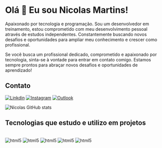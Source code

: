 
# Olá 👋 Eu sou Nicolas Martins!
Apaixonado por tecnologia e programação. Sou um desenvolvedor em treinamento, estou comprometido com meu desenvolvimento pessoal através de estudos independentes. Constantemente buscando novos desafios e oportunidades para ampliar meu conhecimento e crescer como profissional.

Se você busca um profissional dedicado, comprometido e apaixonado por tecnologia, sinta-se à vontade para entrar em contato comigo. Estamos sempre prontos para abraçar novos desafios e oportunidades de aprendizado!

## Contato
[![Linkdin](https://img.shields.io/badge/Instagram-E4405F?style=for-the-badge&logo=instagram&logoColor=white/)](https://www.instagram.com/nmartinsdev/)
[![Instagram](https://img.shields.io/badge/LinkedIn-0077B5?style=for-the-badge&logo=linkedin&logoColor=white/)]()
[![Outlook](https://img.shields.io/badge/Microsoft_Outlook-0078D4?style=for-the-badge&logo=microsoft-outlook&logoColor=white/)](mailto:nmartinsdev@outlook.com.br)


![Nicolas GitHub stats](https://github-readme-stats.vercel.app/api?username=nicolasmartinsdev&show_icons=true&theme=tokyonight)

## Tecnologias que estudo e utilizo em projetos

<div style="display: inline_block"><br/>
   <img align="center" alt="html5" src="https://img.shields.io/badge/HTML5-E34F26?style=for-the-badge&logo=html5&logoColor=white" />
   <img align="center" alt="html5" src="https://img.shields.io/badge/CSS3-1572B6?style=for-the-badge&logo=css3&logoColor=white" />
   <img align="center" alt="html5" src="https://img.shields.io/badge/JavaScript-F7DF1E?style=for-the-badge&logo=javascript&logoColor=black" />
   <img align="center" alt="html5" src="https://img.shields.io/badge/React-20232A?style=for-the-badge&logo=react&logoColor=61DAFB" />
   <img align="center" alt="html5" src="https://img.shields.io/badge/Redux-593D88?style=for-the-badge&logo=redux&logoColor=white" />
   
</div>
